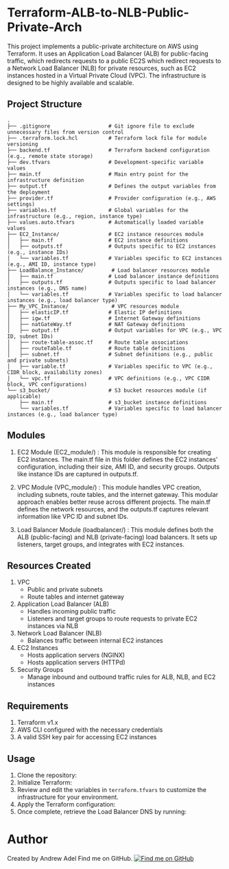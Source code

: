 # Terraform-ALB-to-NLB-Public-Private-Arch
This project implements a public-private architecture on AWS using Terraform. It uses an Application Load Balancer (ALB) for public-facing traffic, which redirects requests to a public EC2S which redirect requests to a Network Load Balancer (NLB) for private resources, such as EC2 instances hosted in a Virtual Private Cloud (VPC). The infrastructure is designed to be highly available and scalable.

## Project Structure

```plaintext
.
├── .gitignore                   # Git ignore file to exclude unnecessary files from version control
├── .terraform.lock.hcl          # Terraform lock file for module versioning
├── backend.tf                   # Terraform backend configuration (e.g., remote state storage)
├── dev.tfvars                   # Development-specific variable values
├── main.tf                      # Main entry point for the infrastructure definition
├── output.tf                    # Defines the output variables from the deployment
├── provider.tf                  # Provider configuration (e.g., AWS settings)
├── variables.tf                 # Global variables for the infrastructure (e.g., region, instance type)
├── values.auto.tfvars           # Automatically loaded variable values
├── EC2_Instance/                # EC2 instance resources module
│   ├── main.tf                  # EC2 instance definitions
│   ├── outputs.tf               # Outputs specific to EC2 instances (e.g., instance IDs)
│   └── variables.tf             # Variables specific to EC2 instances (e.g., AMI ID, instance type)
├── LoadBalance_Instance/         # Load balancer resources module
│   ├── main.tf                  # Load balancer instance definitions
│   ├── outputs.tf               # Outputs specific to load balancer instances (e.g., DNS name)
│   └── variables.tf             # Variables specific to load balancer instances (e.g., load balancer type)
├── My_VPC_Instance/              # VPC resources module
│   ├── elasticIP.tf             # Elastic IP definitions
│   ├── igw.tf                   # Internet Gateway definitions
│   ├── natGateWay.tf            # NAT Gateway definitions
│   ├── output.tf                # Output variables for VPC (e.g., VPC ID, subnet IDs)
│   ├── route-table-assoc.tf     # Route table associations
│   ├── routeTable.tf            # Route table definitions
│   ├── subnet.tf                # Subnet definitions (e.g., public and private subnets)
│   ├── variable.tf              # Variables specific to VPC (e.g., CIDR block, availability zones)
│   └── vpc.tf                   # VPC definitions (e.g., VPC CIDR block, VPC configurations)
└── s3_bucket/                   # S3 bucket resources module (if applicable)
    ├── main.tf                  # s3_bucket instance definitions
    └── variables.tf             # Variables specific to load balancer instances (e.g., load balancer type)
```
## Modules
1. EC2 Module (EC2_module/) : This module is responsible for creating EC2 instances. The main.tf file in this folder defines the EC2 instances' configuration, including their size, AMI ID, and security groups. Outputs like instance IDs are captured in outputs.tf.

2. VPC Module (VPC_module/) : This module handles VPC creation, including subnets, route tables, and the internet gateway. This modular approach enables better reuse across different projects. The main.tf defines the network resources, and the outputs.tf captures relevant information like VPC ID and subnet IDs.

3. Load Balancer Module (loadbalancer/) : This module defines both the ALB (public-facing) and NLB (private-facing) load balancers. It sets up listeners, target groups, and integrates with EC2 instances.

## Resources Created
1. VPC
    * Public and private subnets
    * Route tables and internet gateway
2. Application Load Balancer (ALB)
    * Handles incoming public traffic
    * Listeners and target groups to route requests to private EC2 instances via NLB
3. Network Load Balancer (NLB)
    * Balances traffic between internal EC2 instances
4. EC2 Instances
    * Hosts application servers (NGINX)
    * Hosts application servers (HTTPd)
5. Security Groups
    * Manage inbound and outbound traffic rules for ALB, NLB, and EC2 instances
  
## Requirements

1. Terraform v1.x
2. AWS CLI configured with the necessary credentials
3. A valid SSH key pair for accessing EC2 instances

## Usage
1. Clone the repository:
2. Initialize Terraform:
3. Review and edit the variables in `terraform.tfvars` to customize the infrastructure for your environment.
4. Apply the Terraform configuration:
5. Once complete, retrieve the Load Balancer DNS by running:


# Author
Created by Andrew Adel
Find me on GitHub.
[![Find me on GitHub](https://img.shields.io/badge/GitHub-Profile-blue?logo=github)](https://github.com/Andrew-Adel)
